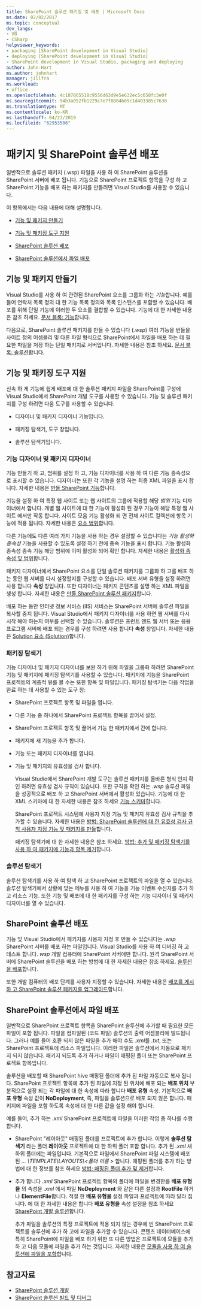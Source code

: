 ```yaml
---
title: SharePoint 솔루션 패키징 및 배포 | Microsoft Docs
ms.date: 02/02/2017
ms.topic: conceptual
dev_langs:
- VB
- CSharp
helpviewer_keywords:
- packaging [SharePoint development in Visual Studio]
- deploying [SharePoint development in Visual Studio]
- SharePoint development in Visual Studio, packaging and deploying
author: John-Hart
ms.author: johnhart
manager: jillfra
ms.workload:
- office
ms.openlocfilehash: 4c187865518c9556d63d9e5e632ec5c658fc3e0f
ms.sourcegitcommit: 94b3a052fb1229c7e7f8804b09c1d403385c7630
ms.translationtype: MT
ms.contentlocale: ko-KR
ms.lasthandoff: 04/23/2019
ms.locfileid: "62953506"
---
```

# <a name="package-and-deploy-sharepoint-solutions"></a>패키지 및 SharePoint 솔루션 배포
  일반적으로 솔루션 패키지 (.wsp) 파일을 사용 하 여 SharePoint 솔루션을 SharePoint 서버에 배포 됩니다. 기능으로 SharePoint 프로젝트 항목을 구성 하 고 SharePoint 기능을 배포 하는 패키지를 만들려면 Visual Studio를 사용할 수 있습니다.

 이 항목에서는 다음 내용에 대해 설명합니다.

- [기능 및 패키지 만들기](#create-features-and-packages)

- [기능 및 패키징 도구 지원](#feature-and-packaging-tool-support)

- [SharePoint 솔루션 배포](#deploy-sharepoint-solutions)

- [SharePoint 솔루션에서 파일 배포](#deploy-files-in-sharepoint-solutions)

## <a name="create-features-and-packages"></a>기능 및 패키지 만들기
 Visual Studio를 사용 하 여 관련된 SharePoint 요소를 그룹화 하는 *기능*합니다. 예를 들어 연락처 목록 정의 대 한 기능 목록 정의와 목록 인스턴스를 포함할 수 있습니다. 배포를 위해 단일 기능에 이러한 두 요소를 결합할 수 있습니다. 기능에 대 한 자세한 내용은 참조 하세요. [문서 블록: 기능](http://go.microsoft.com/fwlink/?LinkID=169183)합니다.

 다음으로, SharePoint 솔루션 패키지를 만들 수 있습니다 (*.wsp*) 여러 기능을 번들을 사이트 정의 어셈블리 및 다른 파일 형식으로 SharePoint에서 파일을 배포 하는 데 필요한 파일을 저장 하는 단일 패키지로 서버입니다. 자세한 내용은 참조 하세요. [문서 블록: 솔루션](http://go.microsoft.com/fwlink/?LinkID=169186)합니다.

## <a name="feature-and-packaging-tool-support"></a>기능 및 패키징 도구 지원
 신속 하 게 기능에 쉽게 배포에 대 한 솔루션 패키지 파일을 SharePoint를 구성에 Visual Studio에서 SharePoint 개발 도구를 사용할 수 있습니다. 기능 및 솔루션 패키지를 구성 하려면 다음 도구를 사용할 수 있습니다.

- 디자이너 및 패키지 디자이너 기능입니다.

- 패키징 탐색기, 도구 창입니다.

- 솔루션 탐색기입니다.

### <a name="feature-designer-and-package-designer"></a>기능 디자이너 및 패키지 디자이너
 기능 만들기 하 고, 범위를 설정 하 고, 기능 디자이너를 사용 하 여 다른 기능 종속성으로 표시할 수 있습니다. 디자이너는 또한 각 기능을 설명 하는 최종 XML 파일을 표시 합니다. 자세한 내용은 [만들 SharePoint 기능](../sharepoint/creating-sharepoint-features.md)합니다.

 기능을 설정 하 여 특정 웹 사이트 또는 웹 사이트의 그룹에 적용할 해당 *범위* 기능 디자이너에서 합니다. 개별 웹 사이트에 대 한 기능이 활성화 된 경우 기능이 해당 특정 웹 사이트 에서만 작동 합니다. 사이트 모음 기능 활성화 되 면 전체 사이트 컬렉션에 항목 기능에 적용 됩니다. 자세한 내용은 [요소 범위](http://go.microsoft.com/fwlink/?LinkID=169189)합니다.

 다른 기능에도 다른 여러 가지 기능을 사용 하는 경우 설정할 수 있습니다는 *기능 활성화 종속성* 기능을 사용할 수 있도록 설정 하기 전에 종속 기능을 표시 합니다. 기능 활성화 종속성 종속 기능 해당 범위에 이미 활성화 되어 확인 합니다. 자세한 내용은 [활성화 종속성 및 범위](http://go.microsoft.com/fwlink/?LinkID=169190)합니다.

 패키지 디자이너에서 SharePoint 요소를 단일 솔루션 패키지를 그룹화 하 고를 배포 하는 동안 웹 서버를 다시 설정할지를 구성할 수 있습니다. 배포 서버 유형을 설정 하려면 사용 합니다 **속성** 창입니다. 또한 디자이너는 패키지 콘텐츠를 설명 하는 XML 파일을 생성 합니다. 자세한 내용은 [만들 SharePoint 솔루션 패키지](../sharepoint/creating-sharepoint-solution-packages.md)합니다.

 배포 하는 동안 인터넷 정보 서비스 (IIS) 서비스는 SharePoint 서버에 솔루션 파일을 복사할 중지 됩니다. Visual Studio에서 패키지 디자이너를 사용 하면 웹 서버를 다시 시작 해야 하는지 여부를 선택할 수 있습니다. 솔루션은 프런트 엔드 웹 서버 또는 응용 프로그램 서버에 배포 되는 경우를 구성 하려면 사용 합니다 **속성** 창입니다. 자세한 내용은 [Solution 요소 (Solution)](http://go.microsoft.com/fwlink/?LinkID=169191)합니다.

### <a name="packaging-explorer"></a>패키징 탐색기
 기능 디자이너 및 패키지 디자이너를 보완 하기 위해 파일을 그룹화 하려면 SharePoint 기능 및 패키지에 패키징 탐색기를 사용할 수 있습니다. 패키지에 기능을 SharePoint 프로젝트의 계층적 뷰를 볼 수는 또한 항목 및 파일입니다. 패키징 탐색기는 다음 작업을 완료 하는 데 사용할 수 있는 도구 창:

- SharePoint 프로젝트 항목 및 파일을 엽니다.

- 다른 기능 중 하나에서 SharePoint 프로젝트 항목을 끌어서 설정.

- SharePoint 프로젝트 항목 및 끌어서 기능 한 패키지에서 간에 합니다.

- 패키지에 새 기능을 추가 합니다.

- 기능 또는 패키지 디자이너를 엽니다.

- 기능 및 패키지의 유효성을 검사 합니다.

  Visual Studio에서 SharePoint 개발 도구는 솔루션 패키지를 올바른 형식 인지 확인 하려면 유효성 검사 규칙이 있습니다. 또한 규칙을 확인 하는 *.wsp* 솔루션 파일을 성공적으로 배포 하 고 SharePoint 서버에서 활성화 있습니다. 기능에 대 한 XML 스키마에 대 한 자세한 내용은 참조 하세요 [기능 스키마](http://go.microsoft.com/fwlink/?LinkID=169192)합니다.

  SharePoint 프로젝트 시스템에 사용자 지정 기능 및 패키지 유효성 검사 규칙을 추가할 수 있습니다. 자세한 내용은 [방법: SharePoint 솔루션에 대 한 유효성 검사 규칙 사용자 지정 기능 및 패키지를 만들](../sharepoint/how-to-create-custom-feature-and-package-validation-rules-for-sharepoint-solutions.md)합니다.

  패키징 탐색기에 대 한 자세한 내용은 참조 하세요. [방법: 추가 및 패키징 탐색기를 사용 하 여 패키지에 기능과 항목 제거](../sharepoint/how-to-add-and-remove-features-and-items-to-a-package-by-using-the-packaging-explorer.md)합니다.

### <a name="solution-explorer"></a>솔루션 탐색기
 솔루션 탐색기를 사용 하 여 탐색 하 고 SharePoint 프로젝트의 파일을 열 수 있습니다. 솔루션 탐색기에서 상황에 맞는 메뉴를 사용 하 여 기능을 기능 이벤트 수신자를 추가 하 고 리소스 기능. 또한 기능 및 배포에 대 한 패키지를 구성 하는 기능 디자이너 및 패키지 디자이너를 열 수 있습니다.

## <a name="deploy-sharepoint-solutions"></a>SharePoint 솔루션 배포
 기능 및 Visual Studio에서 패키지를 사용자 지정 후 만들 수 있습니다는 *.wsp* SharePoint 서버를 배포 하는 파일입니다. Visual Studio를 사용 하 여 디버깅 하 고 테스트 합니다. *wsp* 개발 컴퓨터에 SharePoint 서버에만 합니다. 원격 SharePoint 서버에 SharePoint 솔루션을 배포 하는 방법에 대 한 자세한 내용은 참조 하세요. [솔루션을 배포](http://go.microsoft.com/fwlink/?LinkID=169194)합니다.

 또한 개발 컴퓨터의 배포 단계를 사용자 지정할 수 있습니다. 자세한 내용은 [배포를 게시 하 고 SharePoint 솔루션 패키지를 업그레이드](../sharepoint/deploying-publishing-and-upgrading-sharepoint-solution-packages.md)합니다.

## <a name="deploy-files-in-sharepoint-solutions"></a>SharePoint 솔루션에서 파일 배포
 일반적으로 SharePoint 프로젝트 항목을 SharePoint 솔루션에 추가할 때 필요한 모든 파일이 포함 됩니다. 파일을 컴파일된 (코드 파일) 솔루션의 출력 어셈블리에 빌드됩니다. 그러나 예를 들어 호환 되지 않은 파일을 추가 해야 수도 *.xml*를 *.txt*, 또는 SharePoint 프로젝트에 리소스 파일입니다. 이러한 파일은 솔루션에서 자동으로 패키지 되지 않습니다. 패키지 되도록 추가 하거나 파일이 매핑된 폴더 또는 SharePoint 프로젝트 항목입니다.

 솔루션을 배포할 때 SharePoint hive 매핑된 폴더에 추가 된 파일 자동으로 복사 됩니다. SharePoint 프로젝트 항목에 추가 된 파일에 지정 된 위치에 배포 되는 **배포 위치** 부분적으로 설정 되는 각 파일에 대 한 속성에 따라 합니다 **배포 유형** 속성. 기본적으로 **배포 유형** 속성 값이 **NoDeployment**, 즉, 파일을 솔루션으로 배포 되지 않은 합니다. 패키지에 파일을 포함 하도록 속성에 대 한 다른 값을 설정 해야 합니다.

 예를 들어, 추가 하는 *.xml* SharePoint 프로젝트에 파일을 이러한 작업 중 하나를 수행 합니다.

- SharePoint "레이아웃" 매핑된 폴더를 프로젝트에 추가 합니다. 이렇게 **솔루션 탐색기** 라는 폴더 **레이아웃** 프로젝트에 대 한 하위 폴더 포함 합니다. 추가 된 *.xml* 새 하위 폴더에는 파일입니다. 기본적으로 파일에서 SharePoint 파일 시스템에 배포 된 *... \TEMPLATE\LAYOUTS\\\<폴더 이름 >* 합니다. 매핑된 폴더를 추가 하는 방법에 대 한 정보를 참조 하세요 [방법: 매핑된 폴더 추가 및 제거](../sharepoint/how-to-add-and-remove-mapped-folders.md)합니다.

- 추가 합니다 *.xml* SharePoint 프로젝트 항목의 폴더에 파일을 변경한를 **배포 유형을** 의 속성을 *.xml* 에서 파일 **NoDeployment**  와 같은 다른 설정과 **RootFile** 하거나 **ElementFile**합니다. 적절 한 **배포 유형을** 설정 파일과 프로젝트에 따라 달라 집니다. 에 대 한 자세한 내용은 합니다 **배포 유형을** 속성 설정을 참조 하세요 [SharePoint 개발 솔루션](../sharepoint/developing-sharepoint-solutions.md)합니다.

  추가 파일을 솔루션의 특정 프로젝트에 적용 되지 않는 경우에 빈 SharePoint 프로젝트를 솔루션에 추가 하 고에 파일을 추가할 수 있습니다. 콘텐츠 데이터베이스에 특히 SharePoint에 파일을 배포 하기 위한 또 다른 방법은 프로젝트에 모듈을 추가 하 고 다음 모듈에 파일을 추가 하는 것입니다. 자세한 내용은 [모듈을 사용 하 여 솔루션에 파일을 포함](../sharepoint/using-modules-to-include-files-in-the-solution.md)합니다.

## <a name="see-also"></a>참고자료
- [SharePoint 솔루션 개발](../sharepoint/developing-sharepoint-solutions.md)
- [SharePoint 솔루션 빌드 및 디버그](../sharepoint/building-and-debugging-sharepoint-solutions.md)
